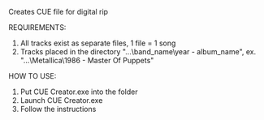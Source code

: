 Creates CUE file for digital rip

REQUIREMENTS:
1. All tracks exist as separate files, 1 file = 1 song
2. Tracks placed in the directory "...\band_name\year - album_name", ex. "...\Metallica\1986 - Master Of Puppets"

HOW TO USE:
1. Put CUE Creator.exe into the folder
2. Launch CUE Creator.exe
3. Follow the instructions
